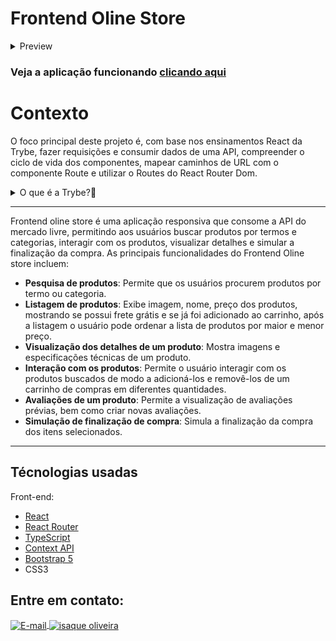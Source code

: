 # Frontend Oline Store
<details>
  <summary>Preview</summary>
  <div style="display:flex; justify-content:center;  align-items:center; width="100%">
  <h3>Tela Home vazia:<h3/>
  <img src="Preview/home-empty.png" alt="home-empty" width="100%" height="500"/>
  <h3>Tela home com pesquisa:<h3/>
  <img src="Preview/home-search.png" alt="home-search" width="100%" height="500"/>
  <h3>Tela detalhes de um produto:<h3/>
  <img src="Preview/product-details.png" alt="product-details" width="100%" height="500"/>
  <h3>Avaliações de um produto:<h3/>
  <img src="Preview/reviews.png" alt="reviews" width="100%" height="500"/>
  <h3>Tela de finalizar compra<h3/>
  <img src="Preview/finalize-purchase.png" alt="finalize-purchase" width="100%" height="500"/>
  </div>
</details>
    
### Veja a aplicação funcionando <a title="https://isaque-s-0liveira.github.io/frontend-online-store-TS/" role="link" target="_blank" rel="noopener noreferrer nofollow" class="text-bold" href="https://isaque-s-0liveira.github.io/frontend-online-store-TS/">clicando aqui</a>

# Contexto
O foco principal deste projeto é, com base nos ensinamentos React da Trybe, fazer requisições e consumir dados de uma API, compreender o ciclo de vida dos componentes, mapear caminhos de URL com o componente Route e utilizar o Routes do React Router Dom.

<details>
  <summary>O que é a Trybe?🤔</summary>
  A Trybe é uma escola de desenvolvimento web genuinamente comprometida com o sucesso profissional de seus estudantes. Com o Modelo de Sucesso Compartilhado (MSC) oferecido pela Trybe Fintech, uma instituição financeira autorizada pelo Banco Central do Brasil, os alunos têm a opção de pagar apenas quando estiverem trabalhando.
</details>

---

Frontend oline store é uma aplicação responsiva que consome a API do mercado livre, permitindo aos usuários buscar produtos por termos e categorias, interagir com os produtos, visualizar detalhes e simular a finalização da compra. As principais funcionalidades do Frontend Oline store incluem:

- **Pesquisa de produtos**: Permite que os usuários procurem produtos por termo ou categoria.
- **Listagem de produtos**: Exibe imagem, nome, preço dos produtos, mostrando se possui frete grátis e se já foi adicionado ao carrinho, após a listagem o usuário pode ordenar a lista de produtos por maior e menor preço.
- **Visualização dos detalhes de um produto**: Mostra imagens e especificações técnicas de um produto.
- **Interação com os produtos**: Permite o usuário interagir com os produtos buscados de modo a adicioná-los e removê-los de um carrinho de compras em diferentes quantidades.
- **Avaliações de um produto**: Permite a visualização de avaliações prévias, bem como criar novas avaliações.
- **Simulação de finalização de compra**: Simula a finalização da compra dos itens selecionados.
---

## Técnologias usadas

Front-end:
- [React](https://reactjs.org/)
- [React Router](https://reactrouter.com/en/main)
- [TypeScript](https://www.typescriptlang.org/)
- [Context API](https://reactjs.org/docs/context.html)
- [Bootstrap 5](https://getbootstrap.com/)
- CSS3

## Entre em contato:
<a href="mailto:zazac3179@gmail.com" target="_blank">
  <img align="center" src="https://img.shields.io/badge/Gmail-D14836?style=for-the-badge&logo=gmail&logoColor=white" alt="E-mail" height="40" width="auto" />
</a>
<a href="https://www.linkedin.com/in/isaque-s-oliveira/" target="blank"><img align="center" src="https://raw.githubusercontent.com/rahuldkjain/github-profile-readme-generator/master/src/images/icons/Social/linked-in-alt.svg" alt="isaque oliveira" height="30" width="40" /></a>

